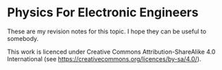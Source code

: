Physics For Electronic Engineers
================================

These are my revision notes for this topic. I hope they can be useful to
somebody.

This work is licenced under Creative Commons Attribution-ShareAlike 4.0
International (see https://creativecommons.org/licences/by-sa/4.0/). 
